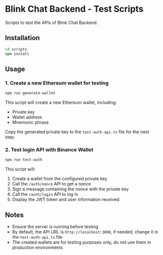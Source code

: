 # Blink Chat Backend - Test Scripts

Scripts to test the APIs of Blink Chat Backend.

## Installation

```bash
cd scripts
npm install
```

## Usage

### 1. Create a new Ethereum wallet for testing

```bash
npm run generate-wallet
```

This script will create a new Ethereum wallet, including:
- Private key
- Wallet address
- Mnemonic phrase

Copy the generated private key to the `test-auth-api.ts` file for the next step.

### 2. Test login API with Binance Wallet

```bash
npm run test-auth
```

This script will:
1. Create a wallet from the configured private key
2. Call the `/auth/nonce` API to get a nonce
3. Sign a message containing the nonce with the private key
4. Call the `/auth/login` API to log in
5. Display the JWT token and user information received

## Notes

- Ensure the server is running before testing
- By default, the API URL is `http://localhost:3000`, if needed, change it in the `test-auth-api.ts` file
- The created wallets are for testing purposes only, do not use them in production environments 